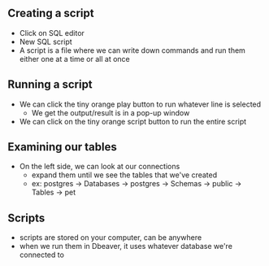 ## Creating a script
- Click on SQL editor
- New SQL script
- A script is a file where we can write down commands and run them either one at a time or all at once

## Running a script
- We can click the tiny orange play button to run whatever line is selected
    - We get the output/result is in a pop-up window
- We can click on the tiny orange script button to run the entire script

## Examining our tables
- On the left side, we can look at our connections
    - expand them until we see the tables that we've created
    - ex: postgres -> Databases -> postgres -> Schemas -> public -> Tables -> pet


## Scripts
- scripts are stored on your computer, can be anywhere
- when we run them in Dbeaver, it uses whatever database we're connected to
